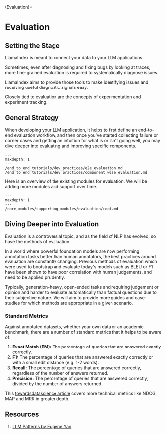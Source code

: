 (Evaluation)=
# Evaluation

## Setting the Stage

LlamaIndex is meant to connect your data to your LLM applications.

Sometimes, even after diagnosing and fixing bugs by looking at traces, more fine-grained evaluation is required to systematically diagnose issues.

LlamaIndex aims to provide those tools to make identifying issues and receiving useful diagnostic signals easy.

Closely tied to evaluation are the concepts of experimentation and experiment tracking.

## General Strategy

When developing your LLM application, it helps to first define an end-to-end evaluation workflow, and then once you've started collecting failure or corner cases and getting an intuition for what is or isn't going well, you may dive deeper into evaluating and improving specific components.

```{toctree}
---
maxdepth: 1
---
/end_to_end_tutorials/dev_practices/e2e_evaluation.md
/end_to_end_tutorials/dev_practices/component_wise_evaluation.md
```

Here is an overview of the existing modules for evaluation. We will be adding more modules and support over time.

```{toctree}
---
maxdepth: 1
---
/core_modules/supporting_modules/evaluation/root.md
```

## Diving Deeper into Evaluation
Evaluation is a controversial topic, and as the field of NLP has evolved, so have the methods of evaluation.

In a world where powerful foundation models are now performing annotation tasks better than human annotators, the best practices around evaluation are constantly changing. Previous methods of evaluation which were used to bootstrap and evaluate today's models such as BLEU or F1 have been shown to have poor correlation with human judgements, and need to be applied prudently.

Typically, generation-heavy, open-ended tasks and requiring judgement or opinion and harder to evaluate automatically than factual questions due to their subjective nature. We will aim to provide more guides and case-studies for which methods are appropriate in a given scenario.

### Standard Metrics

Against annotated datasets, whether your own data or an academic benchmark, there are a number of standard metrics that it helps to be aware of:

1. **Exact Match (EM):** The percentage of queries that are answered exactly correctly.
2. **F1:** The percentage of queries that are answered exactly correctly or with a small edit distance (e.g. 1-2 words).
3. **Recall:** The percentage of queries that are answered correctly, regardless of the number of answers returned.
4. **Precision:** The percentage of queries that are answered correctly, divided by the number of answers returned.

This [towardsdatascience article](https://towardsdatascience.com/ranking-evaluation-metrics-for-recommender-systems-263d0a66ef54) covers more technical metrics like NDCG, MAP and MRR in greater depth.

## Resources
1. [LLM Patterns by Eugene Yan](https://eugeneyan.com/writing/llm-patterns/)

